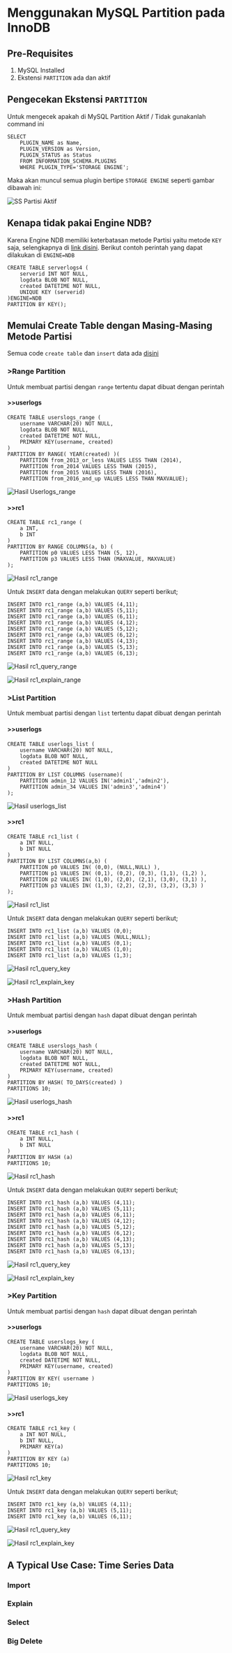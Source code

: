 # Menggunakan MySQL Partition pada InnoDB

## Pre-Requisites
1. MySQL Installed
2. Ekstensi `PARTITION` ada dan aktif

## Pengecekan Ekstensi `PARTITION`
Untuk mengecek apakah di MySQL Partition Aktif / Tidak gunakanlah command ini
```
SELECT
    PLUGIN_NAME as Name,
    PLUGIN_VERSION as Version,
    PLUGIN_STATUS as Status
    FROM INFORMATION_SCHEMA.PLUGINS
    WHERE PLUGIN_TYPE='STORAGE ENGINE';
```
Maka akan muncul semua plugin bertipe `STORAGE ENGINE` seperti gambar dibawah ini:

![SS Partisi Aktif](https://github.com/abaar/distributed-database/blob/master/MySQL%20Partition%20InnoDB/Resource/Screenshoot/partition_active.png)

## Kenapa tidak pakai Engine NDB?
Karena Engine NDB memiliki keterbatasan metode Partisi yaitu metode `KEY` saja, selengkapnya di [link disini](https://dev.mysql.com/doc/refman/5.7/en/partitioning-limitations-storage-engines.html).
Berikut contoh perintah yang dapat dilakukan di `ENGINE=NDB`
```
CREATE TABLE serverlogs4 (
    serverid INT NOT NULL, 
    logdata BLOB NOT NULL,
    created DATETIME NOT NULL,
    UNIQUE KEY (serverid)
)ENGINE=NDB
PARTITION BY KEY();
```

## Memulai Create Table dengan Masing-Masing Metode Partisi
Semua code `create table` dan `insert` data ada [disini](https://github.com/abaar/distributed-database/blob/master/MySQL%20Partition%20InnoDB/Resource/bdt.sql)

### >Range Partition
Untuk membuat partisi dengan `range` tertentu dapat dibuat dengan perintah

#### >>userlogs
```
CREATE TABLE userslogs_range (
    username VARCHAR(20) NOT NULL,
    logdata BLOB NOT NULL,
    created DATETIME NOT NULL,
    PRIMARY KEY(username, created)
)
PARTITION BY RANGE( YEAR(created) )(
    PARTITION from_2013_or_less VALUES LESS THAN (2014),
    PARTITION from_2014 VALUES LESS THAN (2015),
    PARTITION from_2015 VALUES LESS THAN (2016),
    PARTITION from_2016_and_up VALUES LESS THAN MAXVALUE);
```

![Hasil Userlogs_range](https://github.com/abaar/distributed-database/blob/master/MySQL%20Partition%20InnoDB/Resource/Screenshoot/2.%20userlogs_range_succeed.PNG)

#### >>rc1
```
CREATE TABLE rc1_range (
    a INT,
    b INT
)
PARTITION BY RANGE COLUMNS(a, b) (
    PARTITION p0 VALUES LESS THAN (5, 12),
    PARTITION p3 VALUES LESS THAN (MAXVALUE, MAXVALUE)
);
```

![Hasil rc1_range](https://github.com/abaar/distributed-database/blob/master/MySQL%20Partition%20InnoDB/Resource/Screenshoot/2.%20rc1_range_succeed.PNG)

Untuk `INSERT` data dengan melakukan `QUERY` seperti berikut;
```
INSERT INTO rc1_range (a,b) VALUES (4,11);
INSERT INTO rc1_range (a,b) VALUES (5,11);
INSERT INTO rc1_range (a,b) VALUES (6,11);
INSERT INTO rc1_range (a,b) VALUES (4,12);
INSERT INTO rc1_range (a,b) VALUES (5,12);
INSERT INTO rc1_range (a,b) VALUES (6,12);
INSERT INTO rc1_range (a,b) VALUES (4,13);
INSERT INTO rc1_range (a,b) VALUES (5,13);
INSERT INTO rc1_range (a,b) VALUES (6,13);
```
![Hasil rc1_query_range](https://github.com/abaar/distributed-database/blob/master/MySQL%20Partition%20InnoDB/Resource/Screenshoot/2.%20rc1_range_query_succeed.PNG)

![Hasil rc1_explain_range](https://github.com/abaar/distributed-database/blob/master/MySQL%20Partition%20InnoDB/Resource/Screenshoot/2.%20rc1_range_explain_succeed.PNG)

### >List Partition
Untuk membuat partisi dengan `list` tertentu dapat dibuat dengan perintah
#### >>userlogs
```
CREATE TABLE userlogs_list (
    username VARCHAR(20) NOT NULL, 
    logdata BLOB NOT NULL,
    created DATETIME NOT NULL
)
PARTITION BY LIST COLUMNS (username)(
    PARTITION admin_12 VALUES IN('admin1','admin2'),
    PARTITION admin_34 VALUES IN('admin3','admin4')
);
```

![Hasil userlogs_list](https://github.com/abaar/distributed-database/blob/master/MySQL%20Partition%20InnoDB/Resource/Screenshoot/2.%20userlogs_list_succeed.PNG)

#### >>rc1
```
CREATE TABLE rc1_list (
    a INT NULL,
    b INT NULL
)
PARTITION BY LIST COLUMNS(a,b) (
    PARTITION p0 VALUES IN( (0,0), (NULL,NULL) ),
    PARTITION p1 VALUES IN( (0,1), (0,2), (0,3), (1,1), (1,2) ),
    PARTITION p2 VALUES IN( (1,0), (2,0), (2,1), (3,0), (3,1) ),
    PARTITION p3 VALUES IN( (1,3), (2,2), (2,3), (3,2), (3,3) )
);
```

![Hasil rc1_list](https://github.com/abaar/distributed-database/blob/master/MySQL%20Partition%20InnoDB/Resource/Screenshoot/2.%20rc1_list_succeed.PNG)

Untuk `INSERT` data dengan melakukan `QUERY` seperti berikut;
```
INSERT INTO rc1_list (a,b) VALUES (0,0);
INSERT INTO rc1_list (a,b) VALUES (NULL,NULL);
INSERT INTO rc1_list (a,b) VALUES (0,1);
INSERT INTO rc1_list (a,b) VALUES (1,0);
INSERT INTO rc1_list (a,b) VALUES (1,3);
```
![Hasil rc1_query_key](https://github.com/abaar/distributed-database/blob/master/MySQL%20Partition%20InnoDB/Resource/Screenshoot/2.%20rc1_list_query_succeed.PNG)

![Hasil rc1_explain_key](https://github.com/abaar/distributed-database/blob/master/MySQL%20Partition%20InnoDB/Resource/Screenshoot/2.%20rc1_list_explain_succeed.PNG)

### >Hash Partition
Untuk membuat partisi dengan `hash` dapat dibuat dengan perintah
#### >>userlogs
```
CREATE TABLE userslogs_hash (
    username VARCHAR(20) NOT NULL,
    logdata BLOB NOT NULL,
    created DATETIME NOT NULL,
    PRIMARY KEY(username, created)
)
PARTITION BY HASH( TO_DAYS(created) )
PARTITIONS 10;
```

![Hasil userlogs_hash](https://github.com/abaar/distributed-database/blob/master/MySQL%20Partition%20InnoDB/Resource/Screenshoot/2.%20userlogs_hash_succeed.PNG)

#### >>rc1
```
CREATE TABLE rc1_hash (
    a INT NULL,
    b INT NULL
)
PARTITION BY HASH (a)
PARTITIONS 10;
```

![Hasil rc1_hash](https://github.com/abaar/distributed-database/blob/master/MySQL%20Partition%20InnoDB/Resource/Screenshoot/2.%20rc1_hash_succeed.PNG)

Untuk `INSERT` data dengan melakukan `QUERY` seperti berikut;
```
INSERT INTO rc1_hash (a,b) VALUES (4,11);
INSERT INTO rc1_hash (a,b) VALUES (5,11);
INSERT INTO rc1_hash (a,b) VALUES (6,11);
INSERT INTO rc1_hash (a,b) VALUES (4,12);
INSERT INTO rc1_hash (a,b) VALUES (5,12);
INSERT INTO rc1_hash (a,b) VALUES (6,12);
INSERT INTO rc1_hash (a,b) VALUES (4,13);
INSERT INTO rc1_hash (a,b) VALUES (5,13);
INSERT INTO rc1_hash (a,b) VALUES (6,13);
```
![Hasil rc1_query_key](https://github.com/abaar/distributed-database/blob/master/MySQL%20Partition%20InnoDB/Resource/Screenshoot/2.%20rc1_hash_query_succeed.PNG)

![Hasil rc1_explain_key](https://github.com/abaar/distributed-database/blob/master/MySQL%20Partition%20InnoDB/Resource/Screenshoot/2.%20rc1_hash_explain_succeed.PNG)

### >Key Partition
Untuk membuat partisi dengan `hash` dapat dibuat dengan perintah
#### >>userlogs
```
CREATE TABLE userslogs_key (
    username VARCHAR(20) NOT NULL,
    logdata BLOB NOT NULL,
    created DATETIME NOT NULL,
    PRIMARY KEY(username, created)
)
PARTITION BY KEY( username )
PARTITIONS 10;
```

![Hasil userlogs_key](https://github.com/abaar/distributed-database/blob/master/MySQL%20Partition%20InnoDB/Resource/Screenshoot/2.%20userlogs_key_succeed.PNG)

#### >>rc1
```
CREATE TABLE rc1_key (
    a INT NOT NULL,
    b INT NULL,
	PRIMARY KEY(a)
)
PARTITION BY KEY (a)
PARTITIONS 10;
```

![Hasil rc1_key](https://github.com/abaar/distributed-database/blob/master/MySQL%20Partition%20InnoDB/Resource/Screenshoot/2.%20rc1_key_succeed.PNG)

Untuk `INSERT` data dengan melakukan `QUERY` seperti berikut;
```
INSERT INTO rc1_key (a,b) VALUES (4,11);
INSERT INTO rc1_key (a,b) VALUES (5,11);
INSERT INTO rc1_key (a,b) VALUES (6,11);
```
![Hasil rc1_query_key](https://github.com/abaar/distributed-database/blob/master/MySQL%20Partition%20InnoDB/Resource/Screenshoot/2.%20rc1_key_query_succeed.PNG)

![Hasil rc1_explain_key](https://github.com/abaar/distributed-database/blob/master/MySQL%20Partition%20InnoDB/Resource/Screenshoot/2.%20rc1_key_explain_succeed.PNG)


## A Typical Use Case: Time Series Data
### Import
### Explain
### Select
### Big Delete
